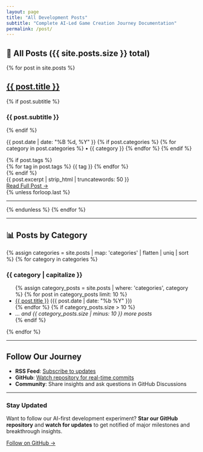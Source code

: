 ```yaml
---
layout: page
title: "All Development Posts"
subtitle: "Complete AI-Led Game Creation Journey Documentation"
permalink: /post/
---
```


## 📝 **All Posts** ({{ site.posts.size }} total)

<div class="post-list">
  {% for post in site.posts %}
  <article class="post-item">
    <h2><a href="{{ post.url | relative_url }}">{{ post.title }}</a></h2>
    {% if post.subtitle %}
    <h3 class="post-subtitle">{{ post.subtitle }}</h3>
    {% endif %}
    <p class="post-meta">
      <time datetime="{{ post.date | date_to_xmlschema }}">{{ post.date | date: "%B %d, %Y" }}</time>
      {% if post.categories %}
        {% for category in post.categories %}
          • <span class="category">{{ category }}</span>
        {% endfor %}
      {% endif %}
    </p>
    {% if post.tags %}
    <div class="tags">
      {% for tag in post.tags %}
        <span class="tag">{{ tag }}</span>
      {% endfor %}
    </div>
    {% endif %}
    <div class="post-excerpt">
      {{ post.excerpt | strip_html | truncatewords: 50 }}
    </div>
    <a href="{{ post.url | relative_url }}" class="read-more">Read Full Post →</a>
  </article>
  {% unless forloop.last %}<hr class="post-divider">{% endunless %}
  {% endfor %}
</div>

---

## 📊 **Posts by Category**

<div class="category-grid">
  {% assign categories = site.posts | map: 'categories' | flatten | uniq | sort %}
  {% for category in categories %}
  <div class="category-section">
    <h3>{{ category | capitalize }}</h3>
    <ul>
      {% assign category_posts = site.posts | where: 'categories', category %}
      {% for post in category_posts limit: 10 %}
      <li><a href="{{ post.url | relative_url }}">{{ post.title }}</a> <span class="date">({{ post.date | date: "%b %Y" }})</span></li>
      {% endfor %}
      {% if category_posts.size > 10 %}
      <li><em>... and {{ category_posts.size | minus: 10 }} more posts</em></li>
      {% endif %}
    </ul>
  </div>
  {% endfor %}
</div>

---

## Follow Our Journey

- **RSS Feed**: [Subscribe to updates](/feed.xml)
- **GitHub**: [Watch repository for real-time commits](https://github.com/victorsaly/WorldLeadersGame)
- **Community**: Share insights and ask questions in GitHub Discussions

---

<div class="newsletter-signup">
  <h3>Stay Updated</h3>
  <p>Want to follow our AI-first development experiment? <strong>Star our GitHub repository</strong> and <strong>watch for updates</strong> to get notified of major milestones and breakthrough insights.</p>
  <a href="https://github.com/victorsaly/WorldLeadersGame" class="cta-button">Follow on GitHub →</a>
</div>
